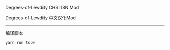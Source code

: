 Degrees-of-Lewdity CHS I18N Mod

Degrees-of-Lewdity 中文汉化Mod

---


编译脚本

```shell
yarn run ts:w
```


